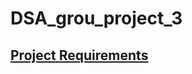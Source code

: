 # DSA_grou_project_3
## [Project Requirements](https://moodle.ms.sapientia.ro/pluginfile.php/20482/mod_resource/content/3/Projekt3.pdf)
